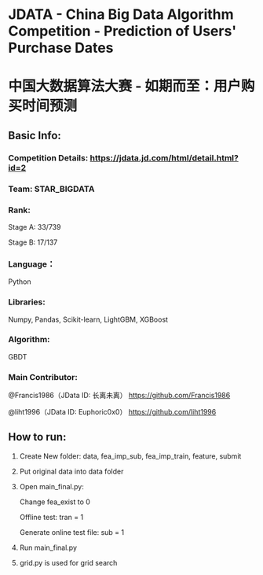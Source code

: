 # JDATA - China Big Data Algorithm Competition - Prediction of Users' Purchase Dates 

# 中国大数据算法大赛 - 如期而至：用户购买时间预测

## Basic Info:

### Competition Details: https://jdata.jd.com/html/detail.html?id=2

### Team: STAR_BIGDATA

### Rank: 

Stage A: 33/739
      
Stage B: 17/137

### Language：
Python

### Libraries: 
Numpy, Pandas, Scikit-learn, LightGBM, XGBoost

### Algorithm: 
GBDT

### Main Contributor: 

@Francis1986（JData ID: 长离未离） https://github.com/Francis1986
                  
@liht1996（JData ID: Euphoric0x0） https://github.com/liht1996

## How to run: 

1. Create New folder: data, fea_imp_sub, fea_imp_train, feature, submit

2. Put original data into data folder

3. Open main_final.py:

      Change fea_exist to 0
      
      Offline test: tran = 1
      
      Generate online test file: sub = 1

4. Run main_final.py

5. grid.py is used for grid search
